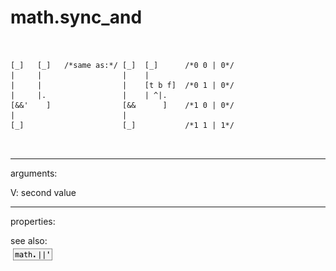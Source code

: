 # math.sync_and

```


[_]   [_]   /*same as:*/ [_]  [_]      /*0 0 | 0*/
|     |                  |    |
|     |                  |    [t b f]  /*0 1 | 0*/
|     |.                 |    | ^|.
[&&'    ]                [&&      ]    /*1 0 | 0*/
|                        |
[_]                      [_]           /*1 1 | 1*/

            
```
---
arguments:

V: second value<br>

---
properties:


see also:<br>
![math.||&#39;](img/object_math.||&#39;.png)
